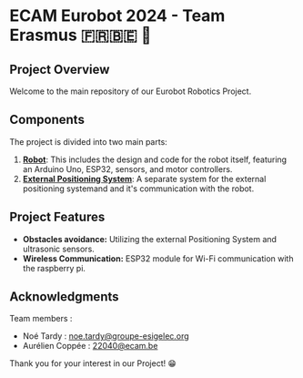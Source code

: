 # ECAM Eurobot 2024 - Team Erasmus 🇫🇷🇧🇪 🤯

## Project Overview
Welcome to the main repository of our Eurobot Robotics Project.

## Components

The project is divided into two main parts:

1. [**Robot**](https://github.com/TardyNoe/ECAM_Eurobot_2024_TeamErasmus/tree/main/Robot): This includes the design and code for the robot itself, featuring an Arduino Uno, ESP32, sensors, and motor controllers.
2. [**External Positioning System**](https://github.com/TardyNoe/ECAM_Eurobot_2024_TeamErasmus/tree/main/Ros-pkg): A separate system for the external positioning systemand and it's communication with the robot.

## Project Features

- **Obstacles avoidance:** Utilizing the external Positioning System and ultrasonic sensors.
- **Wireless Communication:** ESP32 module for Wi-Fi communication with the raspberry pi.

## Acknowledgments

Team members : 
* Noé Tardy : noe.tardy@groupe-esigelec.org
* Aurélien Coppée : 22040@ecam.be

Thank you for your interest in our Project! 😁
